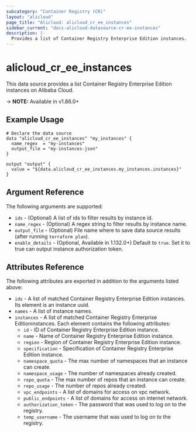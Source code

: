 ```yaml
---
subcategory: "Container Registry (CR)"
layout: "alicloud"
page_title: "Alicloud: alicloud_cr_ee_instances"
sidebar_current: "docs-alicloud-datasource-cr-ee-instances"
description: |-
  Provides a list of Container Registry Enterprise Edition instances.
---
```


# alicloud\_cr\_ee\_instances

This data source provides a list Container Registry Enterprise Edition instances on Alibaba Cloud.

-> **NOTE:** Available in v1.86.0+

## Example Usage

```
# Declare the data source
data "alicloud_cr_ee_instances" "my_instances" {
  name_regex  = "my-instances"
  output_file = "my-instances-json"
}

output "output" {
  value = "${data.alicloud_cr_ee_instances.my_instances.instances}"
}
```

## Argument Reference

The following arguments are supported:

* `ids` - (Optional) A list of ids to filter results by instance id.
* `name_regex` - (Optional) A regex string to filter results by instance name.
* `output_file` - (Optional) File name where to save data source results (after running `terraform plan`).
* `enable_details` - (Optional, Available in 1.132.0+) Default to `true`. Set it to true can output instance authorization token.

## Attributes Reference

The following attributes are exported in addition to the arguments listed above:

* `ids` - A list of matched Container Registry Enterprise Edition instances. Its element is an instance uuid.
* `names` - A list of instance names.
* `instances` - A list of matched Container Registry Enterprise Editioninstances. Each element contains the following attributes:
  * `id` - ID of Container Registry Enterprise Edition instance.
  * `name` - Name of Container Registry Enterprise Edition instance.
  * `region` - Region of Container Registry Enterprise Edition instance.
  * `specification` - Specification of Container Registry Enterprise Edition instance.
  * `namespace_quota` - The max number of namespaces that an instance can create.
  * `namespace_usage` - The number of namespaces already created.
  * `repo_quota` - The max number of repos that an instance can create.
  * `repo_usage` - The number of repos already created.
  * `vpc_endpoints` - A list of domains for access on vpc network.
  * `public_endpoints` - A list of domains for access on internet network.
  * `authorization_token` - The password that was used to log on to the registry.
  * `temp_username` - The username that was used to log on to the registry.
  